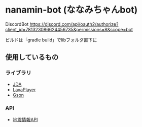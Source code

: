 # nanamin-bot (ななみちゃんbot)
DiscordBot
https://discord.com/api/oauth2/authorize?client_id=781323086624456735&permissions=8&scope=bot

ビルドは「gradle build」でlibフォルダ直下に

## 使用しているもの
### ライブラリ
- [JDA](https://github.com/DV8FromTheWorld/JDA)
- [LavaPlayer](https://github.com/sedmelluq/lavaplayer)
- [Gson](https://github.com/google/gson)
### API
- [地震情報API](https://narikakun.net/technology/earthquake-api/)

